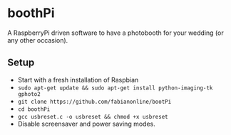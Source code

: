 # boothPi
A RaspberryPi driven software to have a photobooth for your wedding (or any other occasion).

## Setup
* Start with a fresh installation of Raspbian
* `sudo apt-get update && sudo apt-get install python-imaging-tk gphoto2`
* `git clone https://github.com/fabianonline/bootPi`
* `cd boothPi`
* `gcc usbreset.c -o usbreset && chmod +x usbreset`
* Disable screensaver and power saving modes.
